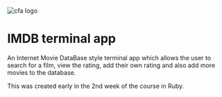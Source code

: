 ![cfa logo](https://cloud.githubusercontent.com/assets/24615235/24578821/cdec350e-1734-11e7-8060-8447541bc8bc.jpeg)

# IMDB terminal app

An Internet Movie DataBase style terminal app which allows the user to search for a film, view the rating, add their own rating and also add more movies to the database.

This was created early in the 2nd week of the course in Ruby.
